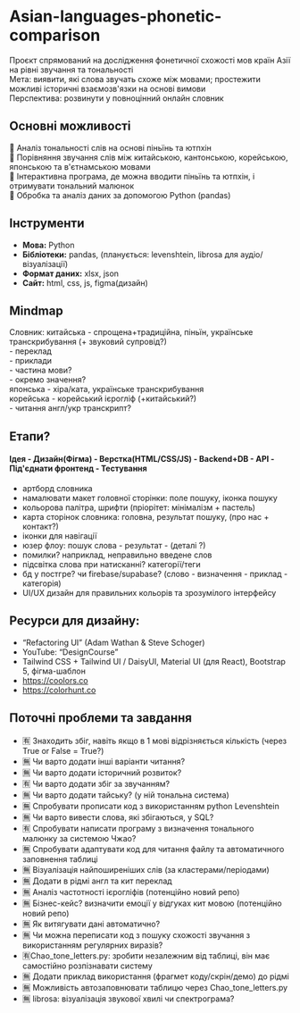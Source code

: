 # Asian-languages-phonetic-comparison
Проєкт спрямований на дослідження фонетичної схожості мов країн Азії на рівні звучання та тональності  
Мета: виявити, які слова звучать схоже між мовами; простежити можливі історичні взаємозв'язки на основі вимови    
Перспектива: розвинути у повноцінний онлайн словник  

## Основні можливості
💮 Аналіз тональності слів на основі піньїнь та ютпхін  
💮 Порівняння звучання слів між китайською, кантонською, корейською, японською та в'єтнамською мовами    
💮 Інтерактивна програма, де можна вводити піньїнь та ютпхін, і отримувати тональний малюнок  
💮 Обробка та аналіз даних за допомогою Python (pandas)  

## Інструменти
- **Мова:** Python  
- **Бібліотеки:** pandas, (планується: levenshtein, librosa для аудіо/візуалізації)  
- **Формат даних:** xlsx, json
- **Сайт:** html, css, js, figma(дизайн)

## Mindmap
Словник: 
  китайська - спрощена+традиційна, піньїн, українське транскрибування (+ звуковий супровід?)  
            - переклад  
            - приклади  
            - частина мови?  
            - окремо значення?  
  японська  - хіра/ката, українське транскрибування  
  корейська - корейський ієрогліф (+китайський?)    
            - читання англ/укр транскрипт?  

## Етапи?  
#### Ідея - Дизайн(Фігма) - Верстка(HTML/CSS/JS) - Backend+DB - API - Під'єднати фронтенд - Тестування   
- артборд словника  
- намалювати макет головної сторінки: поле пошуку, іконка пошуку  
- кольорова палітра, шрифти (пріорітет: мінімалізм + пастель)  
- карта сторінок словника: головна, результат пошуку, (про нас + контакт?)
- іконки для навігації  
- юзер флоу: пошук слова - результат - (деталі ?)  
- помилки? наприклад, неправильно введене слов  
- підсвітка слова при натисканні? категорії/теги  
- бд у постгре? чи firebase/supabase? (слово - визначення - приклад - категорія)
- UI/UX дизайн для правильних кольорів та зрозумілого інтерфейсу  

## Ресурси для дизайну:  
- “Refactoring UI” (Adam Wathan & Steve Schoger)
- YouTube: “DesignCourse”  
- Tailwind CSS + Tailwind UI / DaisyUІ, Material UI (для React), Bootstrap 5, фігма-шаблон
- https://coolors.co
- https://colorhunt.co  

## Поточні проблеми та завдання
- 🈶 Знаходить збіг, навіть якщо в 1 мові відрізняється кількість (через True or False = True?)
- 🈚️ Чи варто додати інші варіанти читання?
- 🈚️ Чи варто додати історичний розвиток?
- 🈶 Чи варто додати збіг за звучанням?
- 🈚️ Чи варто додати тайську? (у ній тональна система)
- 🈚️ Спробувати прописати код з використанням python Levenshtein
- 🈚️ Чи варто вивести слова, які збігаються, у SQL?
- 🈶 Спробувати написати програму з визначення тонального малюнку за системою Чжао? 
- 🈚️ Спробувати адаптувати код для читання файлу та автоматичного заповнення таблиці
- 🈚️ Візуалізація найпоширеніших слів (за кластерами/періодами)  
- 🈚️ Додати в рідмі англ та кит переклад
- 🈚️ Аналіз частотності ієрогліфів (потенційно новий репо)
- 🈚️ Бізнес-кейс? визначити емоції у відгуках кит мовою (потенційно новий репо)  
- 🈚️ Як витягувати дані автоматично?
- 🈚️ Чи можна переписати код з пошуку схожості звучання з використанням регулярних виразів?
- 🈶Chao_tone_letters.py: зробити незалежним від таблиці, він має самостійно розпізнавати систему
- 🈚️ Додати приклад використання (фрагмет коду/скрін/демо) до рідмі
- 🈚️ Можливість автозаповнювати таблицю через Chao_tone_letters.py
- 🈚️ librosa: візуалізація звукової хвилі чи спектрограма?
